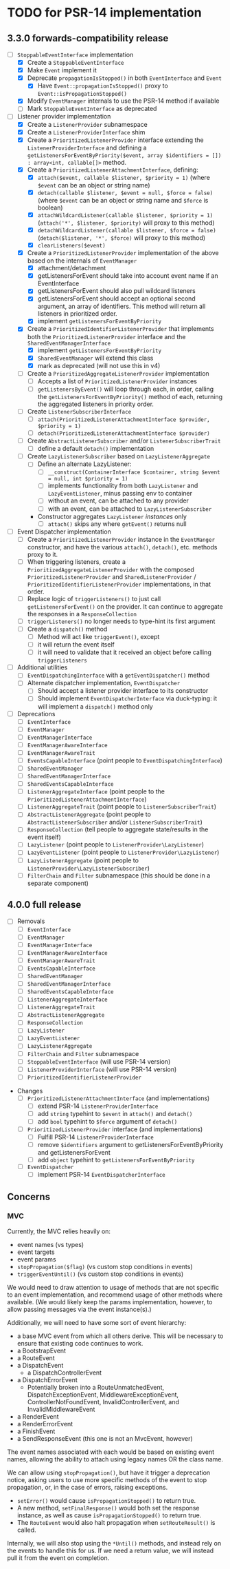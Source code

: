 # TODO for PSR-14 implementation

## 3.3.0 forwards-compatibility release

- [ ] `StoppableEventInterface` implementation
  - [x] Create a `StoppableEventInterface`
  - [x] Make `Event` implement it
  - [x] Deprecate `propagationIsStopped()` in both `EventInterface` and `Event`
    - [x] Have `Event::propagationIsStopped()` proxy to `Event::isPropagationStopped()`
  - [x] Modify `EventManager` internals to use the PSR-14 method if available
  - [ ] Mark `StoppableEventInterface` as deprecated
- [ ] Listener provider implementation
  - [x] Create a `ListenerProvider` subnamespace
  - [x] Create a `ListenerProviderInterface` shim
  - [x] Create a `PrioritizedListenerProvider` interface extending the
      `ListenerProviderInterface` and defining a
      `getListenersForEventByPriority($event, array $identifiers = []) : array<int, callable[]>` method.
  - [x] Create a `PrioritizedListenerAttachmentInterface`, defining:
    - [x] `attach($event, callable $listener, $priority = 1)` (where `$event`
      can be an object or string name)
    - [x] `detach(callable $listener, $event = null, $force = false)` (where `$event`
      can be an object or string name and `$force` is boolean)
    - [x] `attachWildcardListener(callable $listener, $priority = 1)`
      (`attach('*', $listener, $priority)` will proxy to this method)
    - [x] `detachWildcardListener(callable $listener, $force = false)`
      (`detach($listener, '*', $force)` will proxy to this method)
    - [x] `clearListeners($event)`
  - [x] Create a `PrioritizedListenerProvider` implementation of the above based
    on the internals of `EventManager`
    - [x] attachment/detachment
    - [x] getListenersForEvent should take into account event name if an EventInterface
    - [x] getListenersForEvent should also pull wildcard listeners
    - [x] getListenersForEvent should accept an optional second argument, an
      array of identifiers. This method will return all listeners in prioritized
      order.
    - [x] implement `getListenersForEventByPriority`
  - [x] Create a `PrioritizedIdentifierListenerProvider` that implements
      both the `PrioritizedListenerProvider` interface and the
      `SharedEventManagerInterface`
    - [x] implement `getListenersForEventByPriority`
    - [x] `SharedEventManager` will extend this class
    - [x] mark as deprecated (will not use this in v4)
  - [ ] Create a `PrioritizedAggregateListenerProvider` implementation
    - [ ] Accepts a list of `PrioritizedListenerProvider` instances
    - [ ] `getListenersByEvent()` will loop through each, in order, calling the
      `getListenersForEventByPriority()` method of each, returning the
      aggregated listeners in priority order.
  - [ ] Create `ListenerSubscriberInterface`
    - [ ] `attach(PrioritizedListenerAttachmentInterface $provider, $priority = 1)`
    - [ ] `detach(PrioritizedListenerAttachmentInterface $provider)`
  - [ ] Create `AbstractListenerSubscriber` and/or `ListenerSubscriberTrait`
    - [ ] define a default `detach()` implementation
  - [ ] Create `LazyListenerSubscriber` based on `LazyListenerAggregate`
    - [ ] Define an alternate LazyListener:
      - [ ] `__construct(ContainerInterface $container, string $event = null, int $priority = 1)`
      - [ ] implements functionality from both `LazyListener` and `LazyEventListener`, minus passing env to container
      - [ ] without an event, can be attached to any provider
      - [ ] with an event, can be attached to `LazyListenerSubscriber`
    - Constructor aggregates `LazyListener` _instances_ only
      - [ ] `attach()` skips any where `getEvent()` returns null
- [ ] Event Dispatcher implementation
  - [ ] Create a `PrioritizedListenerProvider` instance in the `EventManger`
    constructor, and have the various `attach()`, `detach()`, etc. methods
    proxy to it.
  - [ ] When triggering listeners, create a `PrioritizedAggregateListenerProvider`
    with the composed `PrioritizedListenerProvider` and `SharedListenerProvider` /
    `PrioritizedIdentifierListenerProvider` implementations, in that order.
  - [ ] Replace logic of `triggerListeners()` to just call
    `getListenersForEvent()` on the provider. It can continue to aggregate the
    responses in a `ResponseCollection`
  - [ ] `triggerListeners()` no longer needs to type-hint its first argument
  - [ ] Create a `dispatch()` method
    - [ ] Method will act like `triggerEvent()`, except
    - [ ] it will return the event itself
    - [ ] it will need to validate that it received an object before calling
      `triggerListeners`
- [ ] Additional utilities
  - [ ] `EventDispatchingInterface` with a `getEventDispatcher()` method
  - [ ] Alternate dispatcher implementation, `EventDispatcher`
    - [ ] Should accept a listener provider interface to its constructor
    - [ ] Should implement `EventDispatcherInterface` via duck-typing: it will
        implement a `dispatch()` method only
- [ ] Deprecations
  - [ ] `EventInterface`
  - [ ] `EventManager`
  - [ ] `EventManagerInterface`
  - [ ] `EventManagerAwareInterface`
  - [ ] `EventManagerAwareTrait`
  - [ ] `EventsCapableInterface` (point people to `EventDispatchingInterface`)
  - [ ] `SharedEventManager`
  - [ ] `SharedEventManagerInterface`
  - [ ] `SharedEventsCapableInterface`
  - [ ] `ListenerAggregateInterface` (point people to the `PrioritizedListenerAttachmentInterface`)
  - [ ] `ListenerAggregateTrait` (point people to `ListenerSubscriberTrait`)
  - [ ] `AbstractListenerAggregate` (point people to `AbstractListenerSubscriber` and/or `ListenerSubscriberTrait`)
  - [ ] `ResponseCollection` (tell people to aggregate state/results in the event itself)
  - [ ] `LazyListener` (point people to `ListenerProvider\LazyListener`)
  - [ ] `LazyEventListener` (point people to `ListenerProvider\LazyListener`)
  - [ ] `LazyListenerAggregate` (point people to `ListenerProvider\LazyListenerSubscriber`)
  - [ ] `FilterChain` and `Filter` subnamespace (this should be done in a separate component)

## 4.0.0 full release

- [ ] Removals
  - [ ] `EventInterface`
  - [ ] `EventManager`
  - [ ] `EventManagerInterface`
  - [ ] `EventManagerAwareInterface`
  - [ ] `EventManagerAwareTrait`
  - [ ] `EventsCapableInterface`
  - [ ] `SharedEventManager`
  - [ ] `SharedEventManagerInterface`
  - [ ] `SharedEventsCapableInterface`
  - [ ] `ListenerAggregateInterface`
  - [ ] `ListenerAggregateTrait`
  - [ ] `AbstractListenerAggregate`
  - [ ] `ResponseCollection`
  - [ ] `LazyListener`
  - [ ] `LazyEventListener`
  - [ ] `LazyListenerAggregate`
  - [ ] `FilterChain` and `Filter` subnamespace
  - [ ] `StoppableEventInterface` (will use PSR-14 version)
  - [ ] `ListenerProviderInterface` (will use PSR-14 version)
  - [ ] `PrioritizedIdentifierListenerProvider`
- Changes
  - [ ] `PrioritizedListenerAttachmentInterface` (and implementations)
    - [ ] extend PSR-14 `ListenerProviderInterface`
    - [ ] add `string` typehint to `$event` in `attach()` and `detach()`
    - [ ] add `bool` typehint to `$force` argument of `detach()`
  - [ ] `PrioritizedListenerProvider` interface (and implementations)
    - [ ] Fulfill PSR-14 `ListenerProviderInterface`
    - [ ] remove `$identifiers` argument to getListenersForEventByPriority and getListenersForEvent
    - [ ] add `object` typehint to `getListenersForEventByPriority`
  - [ ] `EventDispatcher`
    - [ ] implement PSR-14 `EventDispatcherInterface`

## Concerns

### MVC

Currently, the MVC relies heavily on:

- event names (vs types)
- event targets
- event params
- `stopPropagation($flag)` (vs custom stop conditions in events)
- `triggerEventUntil()` (vs custom stop conditions in events)

We would need to draw attention to usage of methods that are not specific to an
event implementation, and recommend usage of other methods where available.
(We would likely keep the params implementation, however, to allow passing
messages via the event instance(s).)

Additionally, we will need to have some sort of event hierarchy:

- a base MVC event from which all others derive. This will be necessary to
  ensure that existing code continues to work.
- a BootstrapEvent
- a RouteEvent
- a DispatchEvent
  - a DispatchControllerEvent
- a DispatchErrorEvent
  - Potentially broken into a RouteUnmatchedEvent, DispatchExceptionEvent,
    MiddlewareExceptionEvent, ControllerNotFoundEvent, InvalidControllerEvent,
    and InvalidMiddlewareEvent
- a RenderEvent
- a RenderErrorEvent
- a FinishEvent
- a SendResponseEvent (this one is not an MvcEvent, however)

The event names associated with each would be based on existing event names,
allowing the ability to attach using legacy names OR the class name.

We can allow using `stopPropagation()`, but have it trigger a deprecation
notice, asking users to use more specific methods of the event to stop
propagation, or, in the case of errors, raising exceptions.

- `setError()` would cause `isPropagationStopped()` to return true.
- A new method, `setFinalResponse()` would both set the response instance, as
  well as cause `isPropagationStopped()` to return true.
- The `RouteEvent` would also halt propagation when `setRouteResult()` is
  called.

Internally, we will also stop using the `*Until()` methods, and instead rely on
the events to handle this for us. If we need a return value, we will instead
pull it from the event on completion.
